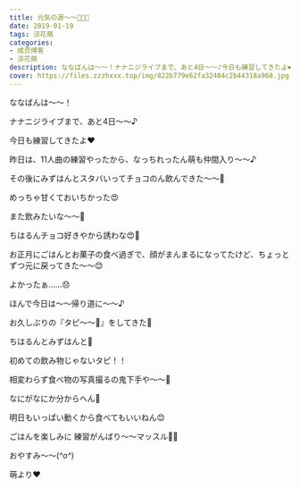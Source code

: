 ```yaml
---
title: 元気の源〜〜🍰🍦🍹
date: 2019-01-19
tags: 涼花萌
categories: 
- 成员博客
- 涼花萌
description: ななばんは〜〜！ナナニジライブまで、あと4日〜〜♪今日も練習してきたよ❤︎昨日は、11人曲の練習やったから、なっちれったん萌も仲間入り〜〜♪その後にみずは...
cover: https://files.zzzhxxx.top/img/822b779e62fa32404c2b44318a968.jpg 
---
```






ななばんは〜〜！





ナナニジライブまで、あと4日〜〜♪


今日も練習してきたよ❤︎





昨日は、11人曲の練習やったから、なっちれったん萌も仲間入り〜〜♪





その後にみずはんとスタバいってチョコのん飲んできた〜〜💓







めっちゃ甘くておいちかった😍

また飲みたいな〜〜💓



ちはるんチョコ好きやから誘わな😍🍫







お正月にごはんとお菓子の食べ過ぎで、顔がまんまるになってたけど、ちょっとずつ元に戻ってきた〜〜😊





よかったぁ……😞













ほんで今日は〜〜帰り道に〜〜♪

お久しぶりの『タピ〜〜🍹』をしてきた💓



ちはるんとみずはんと💓






初めての飲み物じゃないタピ！！





相変わらず食べ物の写真撮るの鬼下手や〜〜👹


なにがなにか分からへん🙈






明日もいっぱい動くから食べてもいいねん😊






ごはんを楽しみに
練習がんばり〜〜マッスル💪🏻


おやすみ〜〜(*^o^*)



萌より❤︎


